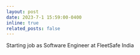 ```yaml
---
layout: post
date: 2023-7-1 15:59:00-0400
inline: true
related_posts: false
---
```


Starting job as Software Engineer at FleetSafe India
